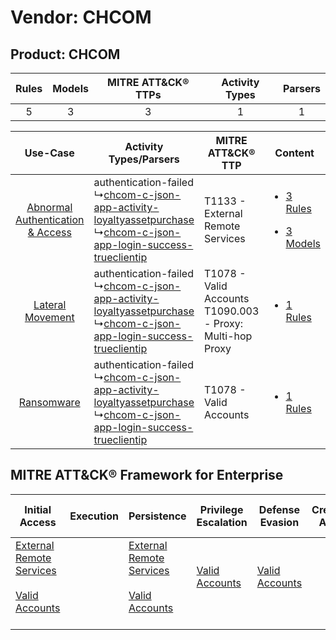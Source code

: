 Vendor: CHCOM
=============
Product: CHCOM
--------------
| Rules | Models | MITRE ATT&CK® TTPs | Activity Types | Parsers |
|:-----:|:------:|:------------------:|:--------------:|:-------:|
|   5   |   3    |         3          |       1        |    1    |

|    Use-Case    | Activity Types/Parsers    | MITRE ATT&CK® TTP    | Content    |
|:----:| ---- | ---- | ---- |
| [Abnormal Authentication & Access](../../../UseCases/uc_abnormal_authentication_&_access.md) |  authentication-failed<br> ↳[chcom-c-json-app-activity-loyaltyassetpurchase](Ps/pC_chcomcjsonappactivityloyaltyassetpurchase.md)<br> ↳[chcom-c-json-app-login-success-trueclientip](Ps/pC_chcomcjsonapploginsuccesstrueclientip.md)<br> | T1133 - External Remote Services<br>    | [<ul><li>3 Rules</li></ul><ul><li>3 Models</li></ul>](RM/r_m_chcom_chcom_Abnormal_Authentication_&_Access.md) |
|    [Lateral Movement](../../../UseCases/uc_lateral_movement.md)    |  authentication-failed<br> ↳[chcom-c-json-app-activity-loyaltyassetpurchase](Ps/pC_chcomcjsonappactivityloyaltyassetpurchase.md)<br> ↳[chcom-c-json-app-login-success-trueclientip](Ps/pC_chcomcjsonapploginsuccesstrueclientip.md)<br> | T1078 - Valid Accounts<br>T1090.003 - Proxy: Multi-hop Proxy<br> | [<ul><li>1 Rules</li></ul>](RM/r_m_chcom_chcom_Lateral_Movement.md)    |
|    [Ransomware](../../../UseCases/uc_ransomware.md)    |  authentication-failed<br> ↳[chcom-c-json-app-activity-loyaltyassetpurchase](Ps/pC_chcomcjsonappactivityloyaltyassetpurchase.md)<br> ↳[chcom-c-json-app-login-success-trueclientip](Ps/pC_chcomcjsonapploginsuccesstrueclientip.md)<br> | T1078 - Valid Accounts<br>    | [<ul><li>1 Rules</li></ul>](RM/r_m_chcom_chcom_Ransomware.md)    |

MITRE ATT&CK® Framework for Enterprise
--------------------------------------
| Initial Access                                                                                                                                   | Execution | Persistence                                                                                                                                      | Privilege Escalation                                                | Defense Evasion                                                     | Credential Access | Discovery | Lateral Movement | Collection | Command and Control                                                                                                                       | Exfiltration | Impact |
| ------------------------------------------------------------------------------------------------------------------------------------------------ | --------- | ------------------------------------------------------------------------------------------------------------------------------------------------ | ------------------------------------------------------------------- | ------------------------------------------------------------------- | ----------------- | --------- | ---------------- | ---------- | ----------------------------------------------------------------------------------------------------------------------------------------- | ------------ | ------ |
| [External Remote Services](https://attack.mitre.org/techniques/T1133)<br><br>[Valid Accounts](https://attack.mitre.org/techniques/T1078)<br><br> |           | [External Remote Services](https://attack.mitre.org/techniques/T1133)<br><br>[Valid Accounts](https://attack.mitre.org/techniques/T1078)<br><br> | [Valid Accounts](https://attack.mitre.org/techniques/T1078)<br><br> | [Valid Accounts](https://attack.mitre.org/techniques/T1078)<br><br> |                   |           |                  |            | [Proxy: Multi-hop Proxy](https://attack.mitre.org/techniques/T1090/003)<br><br>[Proxy](https://attack.mitre.org/techniques/T1090)<br><br> |              |        |